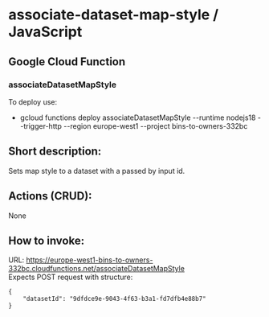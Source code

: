 # associate-dataset-map-style / JavaScript

## Google Cloud Function

### associateDatasetMapStyle
To deploy use:
- gcloud functions deploy associateDatasetMapStyle --runtime nodejs18 --trigger-http --region europe-west1 --project bins-to-owners-332bc

## Short description:
Sets map style to a dataset with a passed by input id.

## Actions (CRUD):
None

##  How to invoke:
URL: https://europe-west1-bins-to-owners-332bc.cloudfunctions.net/associateDatasetMapStyle <br>
Expects POST request with structure:
```
{
    "datasetId": "9dfdce9e-9043-4f63-b3a1-fd7dfb4e88b7"
}
```
